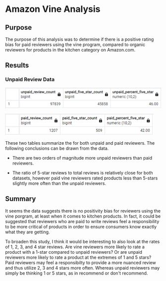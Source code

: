 # Amazon Vine Analysis

## Purpose

The purpose of this analysis was to determine if there is a positive rating bias for paid reviewers using the vine program, compared to organic reviewers for products in the kitchen category on Amazon.com.

## Results

### Unpaid Review Data

![unpaid_summary](unpaid_summary.png)

![paid_summary](paid_summary.png)

These two tables summarize the for both unpaid and paid reviewers. The following conclusions can be drawn from the data.

- There are two orders of magnitude more unpaid reviewers than paid reviewers.

- The ratio of 5-star reviews to total reviews is relatively close for both datasets, however paid vine reviewers rated products less than 5-stars slightly more often than the unpaid reviewers. 

## Summary

It seems the data suggests there is no positivity bias for reviewers using the vine porgram, at least when it comes to kitchen products. In fact, it could be suggested that reviewers who are paid to write reviews feel a responsibility to be more critical of products in order to ensure consumers know exactly what they are getting. 

To broaden this study, I think it would be interesting to also look at the rates of 1, 2, 3, and 4 star reviews. Are vine reviewers more likely to rate a product with a 1-star compared to unpaid reviewers? Or are unpaid reviewers more likely to rate a product at the extremes of 1 and 5 stars? Paid reviewers may feel a responsibilty to provide a more nuanced review and thus utilize 2, 3 and 4 stars more often. Whereas unpaid reviewers may simply be thinking 1 or 5 stars, as in recommend or don't recommend.
